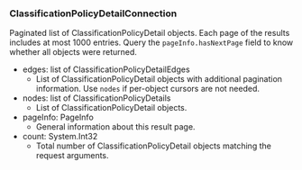 ### ClassificationPolicyDetailConnection
Paginated list of ClassificationPolicyDetail objects. Each page of the results includes at most 1000 entries. Query the `pageInfo.hasNextPage` field to know whether all objects were returned.

- edges: list of ClassificationPolicyDetailEdges
  - List of ClassificationPolicyDetail objects with additional pagination information. Use `nodes` if per-object cursors are not needed.
- nodes: list of ClassificationPolicyDetails
  - List of ClassificationPolicyDetail objects.
- pageInfo: PageInfo
  - General information about this result page.
- count: System.Int32
  - Total number of ClassificationPolicyDetail objects matching the request arguments.
